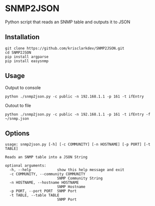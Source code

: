 # SNMP2JSON
Python script that reads an SNMP table and outputs it to JSON

## Installation

```
git clone https://github.com/krisclarkdev/SNMP2JSON.git
cd SNMP2JSON
pip install argparse
pip install easysnmp
```

## Usage

Output to console

```
python ./snmp2json.py -c public -n 192.168.1.1 -p 161 -t ifEntry
```

Outout to file

```
python ./snmp2json.py -c public -n 192.168.1.1 -p 161 -t ifEntry -f ~/snmp.json
```

## Options

```
usage: snmp2json.py [-h] [-c COMMUNITY] [-n HOSTNAME] [-p PORT] [-t TABLE]

Reads an SNMP table into a JSON String

optional arguments:
  -h, --help            show this help message and exit
  -c COMMUNITY, --community COMMUNITY
                        SNMP Community String
  -n HOSTNAME, --hostname HOSTNAME
                        SNMP Hostname
  -p PORT, --port PORT  SNMP Port
  -t TABLE, --table TABLE
                        SNMP Port
```
